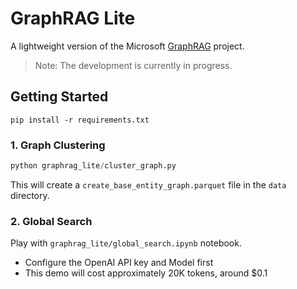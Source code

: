 # GraphRAG Lite

A lightweight version of the Microsoft [GraphRAG](https://github.com/microsoft/graphrag) project.

> Note: The development is currently in progress.

## Getting Started

```shell
pip install -r requirements.txt
```

### 1. Graph Clustering

```python
python graphrag_lite/cluster_graph.py
```

This will create a `create_base_entity_graph.parquet` file in the `data` directory.

### 2. Global Search

Play with `graphrag_lite/global_search.ipynb` notebook.

- Configure the OpenAI API key and Model first
- This demo will cost approximately 20K tokens, around $0.1
